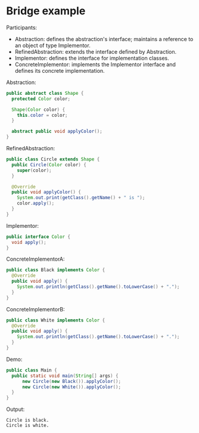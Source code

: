 # Bridge example

Participants:

* Abstraction: defines the abstraction's interface; maintains a reference to an object of type Implementor.
* RefinedAbstraction: extends the interface defined by Abstraction.
* Implementor: defines the interface for implementation classes.
* ConcreteImplementor: implements the Implementor interface and defines its concrete implementation.

Abstraction:

  ```java
  public abstract class Shape {
    protected Color color;

    Shape(Color color) {
      this.color = color;
    }

    abstract public void applyColor();
  }
  ```
  
RefinedAbstraction:

  ```java
  public class Circle extends Shape {
    public Circle(Color color) {
      super(color);
    }

    @Override
    public void applyColor() {
      System.out.print(getClass().getName() + " is ");
      color.apply();
    }
  }
  ```
  
Implementor:

  ```java
  public interface Color {
    void apply();
  }
  ```
  
ConcreteImplementorA:

  ```java
  public class Black implements Color {
    @Override
    public void apply() {
      System.out.println(getClass().getName().toLowerCase() + ".");
    }
  }
  ```

ConcreteImplementorB:

  ```java
  public class White implements Color {
    @Override
    public void apply() {
      System.out.println(getClass().getName().toLowerCase() + ".");
    }
  }
  ```
  
Demo:

  ```java
  public class Main {
    public static void main(String[] args) {
        new Circle(new Black()).applyColor();
        new Circle(new White()).applyColor();
    }
  }
  ```

Output:

  ```
  Circle is black.
  Circle is white.
  ```